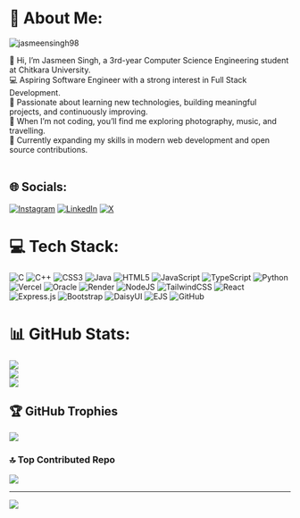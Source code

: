 # 💫 About Me:
<p align="left"> <img src="https://komarev.com/ghpvc/?username=jasmeensingh98&label=Profile%20views&color=0e75b6&style=flat" alt="jasmeensingh98" /> </p>

👋 Hi, I’m Jasmeen Singh, a 3rd-year Computer Science Engineering student at Chitkara University.<br>💻 Aspiring Software Engineer with a strong interest in Full Stack Development.<br>🌱 Passionate about learning new technologies, building meaningful projects, and continuously improving.<br>📸 When I’m not coding, you’ll find me exploring photography, music, and travelling.<br>🚀 Currently expanding my skills in modern web development and open source contributions.<br><br>


## 🌐 Socials:
[![Instagram](https://img.shields.io/badge/Instagram-%23E4405F.svg?logo=Instagram&logoColor=white)](https://instagram.com/jasmeen_s_14) [![LinkedIn](https://img.shields.io/badge/LinkedIn-%230077B5.svg?logo=linkedin&logoColor=white)](https://linkedin.com/in/jasmeen-singh-3601172a6) [![X](https://img.shields.io/badge/X-black.svg?logo=X&logoColor=white)](https://x.com/@SinghJasme38008) 

# 💻 Tech Stack:
![C](https://img.shields.io/badge/c-%2300599C.svg?style=for-the-badge&logo=c&logoColor=white) ![C++](https://img.shields.io/badge/c++-%2300599C.svg?style=for-the-badge&logo=c%2B%2B&logoColor=white) ![CSS3](https://img.shields.io/badge/css3-%231572B6.svg?style=for-the-badge&logo=css3&logoColor=white) ![Java](https://img.shields.io/badge/java-%23ED8B00.svg?style=for-the-badge&logo=openjdk&logoColor=white) ![HTML5](https://img.shields.io/badge/html5-%23E34F26.svg?style=for-the-badge&logo=html5&logoColor=white) ![JavaScript](https://img.shields.io/badge/javascript-%23323330.svg?style=for-the-badge&logo=javascript&logoColor=%23F7DF1E) ![TypeScript](https://img.shields.io/badge/typescript-%23007ACC.svg?style=for-the-badge&logo=typescript&logoColor=white) ![Python](https://img.shields.io/badge/python-3670A0?style=for-the-badge&logo=python&logoColor=ffdd54) ![Vercel](https://img.shields.io/badge/vercel-%23000000.svg?style=for-the-badge&logo=vercel&logoColor=white) ![Oracle](https://img.shields.io/badge/Oracle-F80000?style=for-the-badge&logo=oracle&logoColor=white) ![Render](https://img.shields.io/badge/Render-%46E3B7.svg?style=for-the-badge&logo=render&logoColor=white) ![NodeJS](https://img.shields.io/badge/node.js-6DA55F?style=for-the-badge&logo=node.js&logoColor=white) ![TailwindCSS](https://img.shields.io/badge/tailwindcss-%2338B2AC.svg?style=for-the-badge&logo=tailwind-css&logoColor=white) ![React](https://img.shields.io/badge/react-%2320232a.svg?style=for-the-badge&logo=react&logoColor=%2361DAFB) ![Express.js](https://img.shields.io/badge/express.js-%23404d59.svg?style=for-the-badge&logo=express&logoColor=%2361DAFB) ![Bootstrap](https://img.shields.io/badge/bootstrap-%238511FA.svg?style=for-the-badge&logo=bootstrap&logoColor=white) ![DaisyUI](https://img.shields.io/badge/daisyui-5A0EF8?style=for-the-badge&logo=daisyui&logoColor=white) ![EJS](https://img.shields.io/badge/ejs-%23B4CA65.svg?style=for-the-badge&logo=ejs&logoColor=black) ![GitHub](https://img.shields.io/badge/github-%23121011.svg?style=for-the-badge&logo=github&logoColor=white)
# 📊 GitHub Stats:
![](https://github-readme-stats.vercel.app/api?username=Jasmeensingh98&theme=dark&hide_border=false&include_all_commits=true&count_private=true)<br/>
![](https://nirzak-streak-stats.vercel.app/?user=Jasmeensingh98&theme=dark&hide_border=false)<br/>
![](https://github-readme-stats.vercel.app/api/top-langs/?username=Jasmeensingh98&theme=dark&hide_border=false&include_all_commits=true&count_private=true&layout=compact)

## 🏆 GitHub Trophies
![](https://github-profile-trophy.vercel.app/?username=Jasmeensingh98&theme=radical&no-frame=false&no-bg=false&margin-w=4)

### 🔝 Top Contributed Repo
![](https://github-contributor-stats.vercel.app/api?username=Jasmeensingh98&limit=5&theme=dark&combine_all_yearly_contributions=true)

---
[![](https://visitcount.itsvg.in/api?id=Jasmeensingh98&icon=0&color=0)](https://visitcount.itsvg.in)

<!-- Proudly created with GPRM ( https://gprm.itsvg.in ) -->
